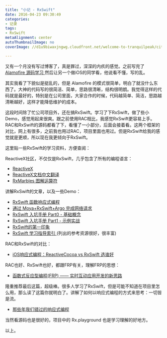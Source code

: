 ```yaml
---
title: "小记 - RxSwift"
date: 2016-04-23 09:30:49
categories: 
- 记录
tags: 
- RxSwift
metaAlignment: center
autoThumbnailImage: no
coverImage: //d1u9biwaxjngwg.cloudfront.net/welcome-to-tranquilpeak/city.jpg

---
```


又有一个月没有写过博客了，真是罪过，深深的内疚的感觉。之前写完了[ Alamofire 源码学习 ](http://lynchwong.com/2016/03/19/Alamofire-源码学习-Request/)然后让另一个做iOS的同学看，他说看不懂，写的乱。
<!--more-->

其实我看了下貌似是挺乱的，但是 Alamofire 的模式很简单，明白了就没什么东西了。大神的代码写的很简洁、简单，思路很清晰，结构很明朗。我觉得这样的代码就是最好的，特别是在公司里面，大家合作的时候，代码越简单、简洁，思路越清晰越好，这样才能降低维护的成本。

这段时间除了忙公司项目外，还在搞RxSwift。学习了下RxSwift，做了些小Demo，感觉用起来很爽。跟之前使用RAC相比，我感觉RxSwift更容易上手。RAC和RxSwift的源码都看了下，看懂了一小部分，后面会接着看。这两个框架的对比，网上有很多，之前我也用过RAC，项目里面也用过。但是RxSwift给我的感觉就是更顺，所以现在我更倾向于RxSwift。

这里贴一些RxSwift的学习资料，方便查阅：

ReactiveX社区，不仅仅是RxSwift，几乎包含了所有的编程语言：

* [ ReactiveX ](http://reactivex.io)
* [ ReactiveX文档中文翻译 ](https://mcxiaoke.gitbooks.io/rxdocs/content/)
* [ RxMarbles 图解运算符 ](http://rxmarbles.com)

讲解RxSwift的文章，以及一些Demo：

* [ RxSwift 函数响应式编程 ](https://realm.io/cn/news/slug-max-alexander-functional-reactive-rxswift/?hmsr=toutiao.io)
* [ 通过 Moya+RxSwift+Argo 完成网络请求 ](http://blog.callmewhy.com/2015/11/01/moya-rxswift-argo-lets-go/)
* [ RxSwift 入坑手册 Part0 - 基础概念 ](http://blog.callmewhy.com/2015/09/21/rxswift-getting-started-0/)
* [ RxSwift 入坑手册 Part1 - 示例实战 ](http://blog.callmewhy.com/2015/09/23/rxswift-getting-started-1/)
* [ RxSwift的第一印象 ](http://geek.csdn.net/news/detail/59759)
* [ RxSwift 学习指导索引 ](http://t.swift.gg/d/2-rxswift)(列出的参考资源很好，很丰富)

RAC和RxSwift的对比：

* [ iOS响应式编程：ReactiveCocoa vs RxSwift 选谁好 ](http://www.cnblogs.com/andy-zhou/p/5321798.html)

RAC也好、RxSwift也好，都跟FRP有关，理解FRP的思想：

* [ 函数式反应型编程(FRP) —— 实时互动应用开发的新思路 ](http://www.infoq.com/cn/articles/functional-reactive-programming)

隆重推荐最后这篇，超级棒。很多人学习了RxSwift，但是可能不知道在项目里怎么用，那么读了这篇你就明白了。讲解了如何以响应式编程的方式来思考：一切皆是流。

* [ 那些年我们错过的响应式编程 ](https://github.com/hehonghui/android-tech-frontier/tree/master/androidweekly/那些年我们错过的响应式编程)

当然看源码也是很好的，项目中的 Rx.playground 也是学习理解的好地方。

以上。

